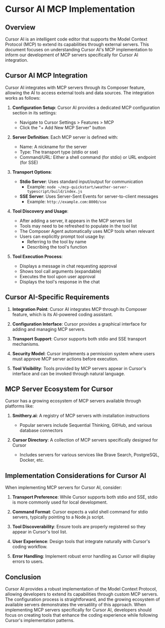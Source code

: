 # Cursor AI MCP Implementation

## Overview

Cursor AI is an intelligent code editor that supports the Model Context Protocol (MCP) to extend its capabilities through external servers. This document focuses on understanding Cursor AI's MCP implementation to inform our development of MCP servers specifically for Cursor AI integration.

## Cursor AI MCP Integration

Cursor AI integrates with MCP servers through its Composer feature, allowing the AI to access external tools and data sources. The integration works as follows:

1. **Configuration Setup**: Cursor AI provides a dedicated MCP configuration section in its settings:
   - Navigate to Cursor Settings > Features > MCP
   - Click the "+ Add New MCP Server" button

2. **Server Definition**: Each MCP server is defined with:
   - Name: A nickname for the server
   - Type: The transport type (stdio or sse)
   - Command/URL: Either a shell command (for stdio) or URL endpoint (for SSE)

3. **Transport Options**:
   - **Stdio Server**: Uses standard input/output for communication
     - Example: `node ~/mcp-quickstart/weather-server-typescript/build/index.js`
   - **SSE Server**: Uses Server-Sent Events for server-to-client messages
     - Example: `http://example.com:8000/sse`

4. **Tool Discovery and Usage**:
   - After adding a server, it appears in the MCP servers list
   - Tools may need to be refreshed to populate in the tool list
   - The Composer Agent automatically uses MCP tools when relevant
   - Users can explicitly prompt tool usage by:
     - Referring to the tool by name
     - Describing the tool's function

5. **Tool Execution Process**:
   - Displays a message in chat requesting approval
   - Shows tool call arguments (expandable)
   - Executes the tool upon user approval
   - Displays the tool's response in the chat

## Cursor AI-Specific Requirements

1. **Integration Point**: Cursor AI integrates MCP through its Composer feature, which is its AI-powered coding assistant.

2. **Configuration Interface**: Cursor provides a graphical interface for adding and managing MCP servers.

3. **Transport Support**: Cursor supports both stdio and SSE transport mechanisms.

4. **Security Model**: Cursor implements a permission system where users must approve MCP server actions before execution.

5. **Tool Visibility**: Tools provided by MCP servers appear in Cursor's interface and can be invoked through natural language.

## MCP Server Ecosystem for Cursor

Cursor has a growing ecosystem of MCP servers available through platforms like:

1. **Smithery.ai**: A registry of MCP servers with installation instructions
   - Popular servers include Sequential Thinking, GitHub, and various database connectors

2. **Cursor Directory**: A collection of MCP servers specifically designed for Cursor
   - Includes servers for various services like Brave Search, PostgreSQL, Docker, etc.

## Implementation Considerations for Cursor AI

When implementing MCP servers for Cursor AI, consider:

1. **Transport Preference**: While Cursor supports both stdio and SSE, stdio is more commonly used for local development.

2. **Command Format**: Cursor expects a valid shell command for stdio servers, typically pointing to a Node.js script.

3. **Tool Discoverability**: Ensure tools are properly registered so they appear in Cursor's tool list.

4. **User Experience**: Design tools that integrate naturally with Cursor's coding workflow.

5. **Error Handling**: Implement robust error handling as Cursor will display errors to users.

## Conclusion

Cursor AI provides a robust implementation of the Model Context Protocol, allowing developers to extend its capabilities through custom MCP servers. The configuration process is straightforward, and the growing ecosystem of available servers demonstrates the versatility of this approach. When implementing MCP servers specifically for Cursor AI, developers should focus on creating tools that enhance the coding experience while following Cursor's implementation patterns.
